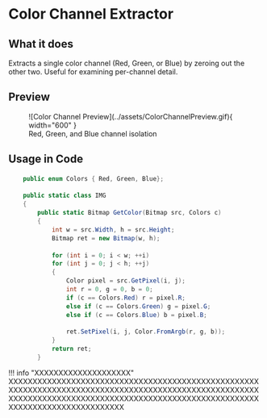 # **Color Channel Extractor**

## What it does

Extracts a single color channel (Red, Green, or Blue) by zeroing out the other two. Useful for examining per-channel detail.

## Preview

<figure markdown="span">
  ![Color Channel Preview](../assets/ColorChannelPreview.gif){ width="600" }
  <figcaption>Red, Green, and Blue channel isolation</figcaption>
</figure>

## Usage in Code

```csharp title="Convert_To_R_G_B.cs" linenums="1" hl_lines="13-15"
    public enum Colors { Red, Green, Blue};

    public static class IMG
    {
        public static Bitmap GetColor(Bitmap src, Colors c)
        {
            int w = src.Width, h = src.Height;
            Bitmap ret = new Bitmap(w, h);

            for (int i = 0; i < w; ++i)
            for (int j = 0; j < h; ++j)
            {
                Color pixel = src.GetPixel(i, j);
                int r = 0, g = 0, b = 0;
                if (c == Colors.Red) r = pixel.R; 
                else if (c == Colors.Green) g = pixel.G;
                else if (c == Colors.Blue) b = pixel.B;
                
                ret.SetPixel(i, j, Color.FromArgb(r, g, b));
            }
            return ret;
        }

```

!!! info "XXXXXXXXXXXXXXXXXXXX"
    XXXXXXXXXXXXXXXXXXXXXXXXXXXXXXXXXXXXXXXXXXXXXXXXXXXXXXXXXXXXXXXXXXXXXXXXXXXXXXXXXXXXXXXXXXXXXXXXXXXXXXXXXXXXXXXXXXXXXXXXXXXXXXXXXXXXXXXXXXXXXXXXXXXXXXXXXXXXXXXXXXXXXXXXXXXXXXXXXXXX
